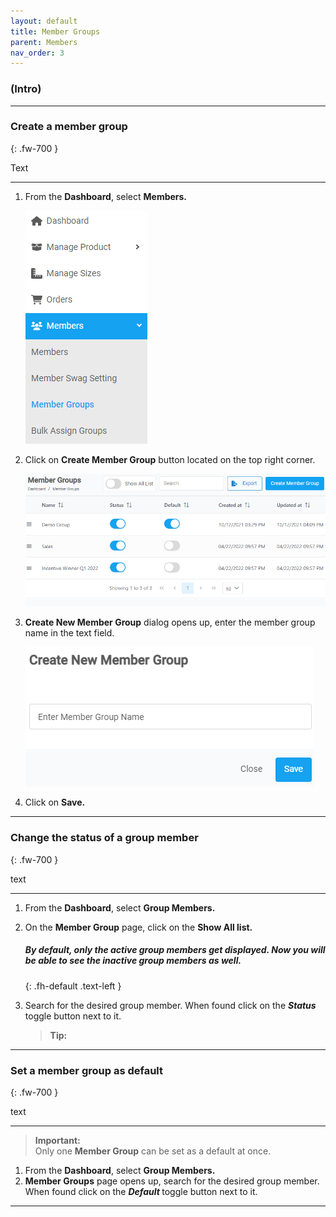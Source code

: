 ```yaml
---
layout: default
title: Member Groups
parent: Members
nav_order: 3
---
```


### (Intro)

---

### Create a member group

{: .fw-700 }

Text

---

1. From the **Dashboard**, select **Members.**

   ![members_dashboard](../../images/members/member_group_dashboard.png)

2. Click on **Create Member Group** button located on the top right corner.

   ![membergroup_page](../../images/members/membergroup_pages.png)

3. **Create New Member Group** dialog opens up, enter the member group name in the text field.

   ![create_groupmember](../../images/members/membergroup_create.png)

4. Click on **Save.**

---

### Change the status of a group member

{: .fw-700 }

text

---

1. From the **Dashboard**, select **Group Members.**
2. On the **Member Group** page, click on the **Show All list.** <br>

   ##### By default, only the **active group members** get displayed. Now you will be able to see the **inactive group members** as well.

   {: .fh-default .text-left }

3. Search for the desired group member. When found click on the <b> _Status_ </b> toggle button next to it.

   > **Tip:**

---

### Set a member group as default

{: .fw-700 }

text

---

> **Important:** <br> Only one **Member Group** can be set as a default at once.

1. From the **Dashboard**, select **Group Members.**
2. **Member Groups** page opens up, search for the desired group member. When found click on the <b> _Default_ </b> toggle button next to it.

---
